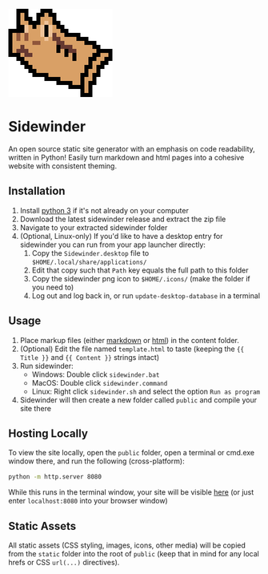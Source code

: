 ![Sidewinder Logo](https://github.com/Pinjontall94/sidewinder/blob/main/sidewinder.png)
# Sidewinder
An open source static site generator with an emphasis on code readability, written in Python!
Easily turn markdown and html pages into a cohesive website with consistent theming.

## Installation
1. Install [python 3](https://www.python.org/) if it's not already on your computer
2. Download the latest sidewinder release and extract the zip file
3. Navigate to your extracted sidewinder folder
4. (Optional, Linux-only) If you'd like to have a desktop entry for sidewinder
you can run from your app launcher directly:
    1. Copy the `Sidewinder.desktop` file to `$HOME/.local/share/applications/`
    2. Edit that copy such that `Path` key equals the full path to this folder
    3. Copy the sidewinder png icon to `$HOME/.icons/` (make the folder if you need to)
    4. Log out and log back in, or run `update-desktop-database` in a terminal

## Usage
1. Place markup files (either [markdown](https://www.markdownguide.org/) or 
[html](https://developer.mozilla.org/en-US/docs/Learn_web_development/Core/Structuring_content))
in the content folder.
2. (Optional) Edit the file named `template.html` to taste (keeping the 
`{{ Title }}` and `{{ Content }}` strings intact) 
3. Run sidewinder:
    - Windows: Double click `sidewinder.bat`
    - MacOS: Double click `sidewinder.command`
    - Linux: Right click `sidewinder.sh` and select the option `Run as program`
4. Sidewinder will then create a new folder called `public` and compile your
site there

## Hosting Locally
To view the site locally, open the `public` folder, open a terminal or cmd.exe
window there, and run the following (cross-platform):
```sh
python -m http.server 8080
```
While this runs in the terminal window, your site will be visible
[here](http://localhost:8080) (or just enter `localhost:8080` into your
browser window)

## Static Assets
All static assets (CSS styling, images, icons, other media) will be copied from
the `static` folder into the root of `public` (keep that in mind for any local
hrefs or CSS `url(...)` directives).
